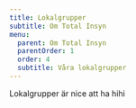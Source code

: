 ```yaml
---
title: Lokalgrupper
subtitle: Om Total Insyn
menu:
  parent: Om Total Insyn
  parentOrder: 1
  order: 4
  subtitle: Våra lokalgrupper
---
```

Lokalgrupper är nice att ha hihi
